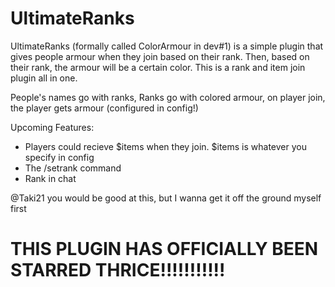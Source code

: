 # UltimateRanks
UltimateRanks (formally called ColorArmour in dev#1) is a simple plugin that gives people armour when they join based on their rank. Then, based on their rank, the armour will be a certain color. This is a rank and item join plugin all in one.

People's names go with ranks, Ranks go with colored armour, on player join, the player gets armour (configured in config!)

Upcoming Features:

- Players could recieve $items when they join. $items is whatever you specify in config
- The /setrank command
- Rank in chat

@Taki21 you would be good at this, but I wanna get it off the ground myself first

# THIS PLUGIN HAS OFFICIALLY BEEN STARRED THRICE!!!!!!!!!!!


